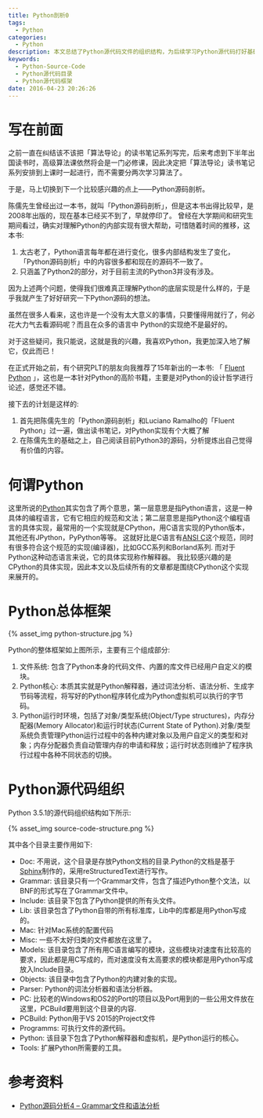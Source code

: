 ```yaml
---
title: Python剖析0
tags:
  - Python
categories:
  - Python
description: 本文总结了Python源代码文件的组织结构，为后续学习Python源代码打好基础。
keywords:
  - Python-Source-Code
  - Python源代码目录
  - Python源代码框架
date: 2016-04-23 20:26:26
---
```



# 写在前面

之前一直在纠结该不该把「算法导论」的读书笔记系列写完，后来考虑到下半年出国读书时，高级算法课依然将会是一门必修课，因此决定把「算法导论」读书笔记系列安排到上课时一起进行，而不需要分两次学习算法了。

于是，马上切换到下一个比较感兴趣的点上——Python源码剖析。

陈儒先生曾经出过一本书，就叫「Python源码剖析」，但是这本书出得比较早，是2008年出版的，现在基本已经买不到了，早就停印了。
曾经在大学期间和研究生期间看过，确实对理解Python的内部实现有很大帮助，可惜随着时间的推移，这本书:

1. 太古老了，Python语言每年都在进行变化，很多内部结构发生了变化，「Python源码剖析」中的内容很多都和现在的源码不一致了。
2. 只涵盖了Python2的部分，对于目前主流的Python3并没有涉及。

因为上述两个问题，使得我们很难真正理解Python的底层实现是什么样的，于是乎我就产生了好好研究一下Python源码的想法。

虽然在很多人看来，这也许是一个没有太大意义的事情，只要懂得用就行了，何必花大力气去看源码呢？而且在众多的语言中 Python的实现绝不是最好的。

对于这些疑问，我只能说，这就是我的兴趣，我喜欢Python，我更加深入地了解它，仅此而已！

在正式开始之前，有个研究PLT的朋友向我推荐了15年新出的一本书: 「 [Fluent Python][] 」，这也是一本针对Python的高阶书籍，主要是对Python的设计哲学进行论述，感觉还不错。

接下去的计划是这样的:

1. 首先把陈儒先生的「Python源码剖析」和Luciano Ramalho的「Fluent Python」过一遍，做出读书笔记，对Python实现有个大概了解
2. 在陈儒先生的基础之上，自己阅读目前Python3的源码，分析提炼出自己觉得有价值的内容。

# 何谓Python

这里所说的[Python][]其实包含了两个意思，第一层意思是指Python语言，这是一种具体的编程语言，它有它相应的规范和文法；第二层意思是指Python这个编程语言的具体实现，最常用的一个实现就是CPython，用C语言实现的Python版本，其他还有JPython，PyPython等等。
这就好比是C语言有[ANSI C][]这个规范，同时有很多符合这个规范的实现(编译器)，比如GCC系列和Borland系列.
而对于Python这种动态语言来说，它的具体实现称作解释器。
我比较感兴趣的是CPython的具体实现，因此本文以及后续所有的文章都是围绕CPython这个实现来展开的。

# Python总体框架

{% asset_img python-structure.jpg  %}

Python的整体框架如上图所示，主要有三个组成部分:

1. 文件系统: 包含了Python本身的代码文件、内置的库文件已经用户自定义的模块。
2. Python核心: 本质其实就是Python解释器，通过词法分析、语法分析、生成字节码等流程，将写好的Python程序转化成为Python虚拟机可以执行的字节码。
3. Python运行时环境，包括了对象/类型系统(Object/Type structures)，内存分配器(Memory Allocator)和运行时状态(Current State of Python).对象/类型系统负责管理Python运行过程中的各种内建对象以及用户自定义的类型和对象；内存分配器负责自动管理内存的申请和释放；运行时状态则维护了程序执行过程中各种不同状态的切换。

# Python源代码组织

Python 3.5.1的源代码组织结构如下所示:

{% asset_img source-code-structure.png  %}

其中各个目录主要作用如下:


- Doc: 不用说，这个目录是存放Python文档的目录.Python的文档是基于[Sphinx][]制作的，采用reStructuredText进行写作。
- Grammar: 该目录只有一个Grammar文件，包含了描述Python整个文法，以BNF的形式写在了Grammar文件中。
- Include: 该目录下包含了Python提供的所有头文件。
- Lib: 该目录包含了Python自带的所有标准库，Lib中的库都是用Python写成的。
- Mac: 针对Mac系统的配置代码
- Misc: 一些不太好归类的文件都放在这里了。
- Models: 该目录包含了所有用C语言编写的模块，这些模块对速度有比较高的要求，因此都是用C写成的，而对速度没有太高要求的模块都是用Python写成放入Include目录。
- Objects: 该目录中包含了Python的内建对象的实现。
- Parser: Python的词法分析器和语法分析器。
- PC: 比较老的Windows和OS2的Port的项目以及Port用到的一些公用文件放在这里，PCBuild要用到这个目录的内容.
- PCBuild: Python用于VS 2015的Project文件
- Programms: 可执行文件的源代码。
- Python: 该目录下包含了Python解释器和虚拟机，是Python运行的核心。
- Tools: 扩展Python所需要的工具。

# 参考资料

- [Python源码分析4 – Grammar文件和语法分析](http://blog.csdn.net/atfield/article/details/1457035)

[ANSI C]: https://zh.wikipedia.org/wiki/ANSI_C
[Python]: http://python.org/
[Fluent Python]: https://www.amazon.cn/Fluent-Python-Ramalho-Luciano/dp/1491946008/ref=sr_1_sc_1?ie=UTF8&qid=1461411698&sr=8-1-spell&keywords=fluent+ptython

[Sphinx]: http://sphinx-doc.org/

